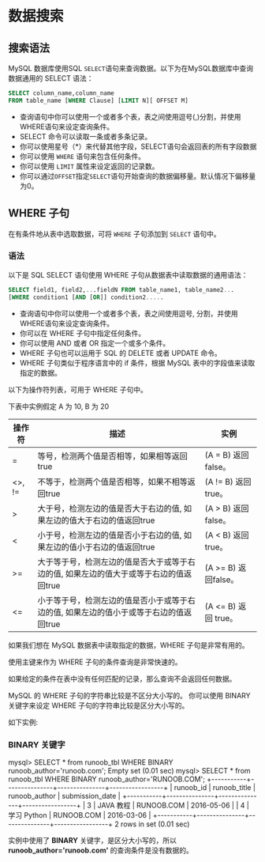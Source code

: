 # 数据搜索

## 搜索语法

MySQL 数据库使用SQL `SELECT`语句来查询数据。以下为在MySQL数据库中查询数据通用的 SELECT 语法：

```sql
SELECT column_name,column_name
FROM table_name [WHERE Clause] [LIMIT N][ OFFSET M]
```

- 查询语句中你可以使用一个或者多个表，表之间使用逗号(,)分割，并使用WHERE语句来设定查询条件。
- SELECT 命令可以读取一条或者多条记录。
- 你可以使用星号（*）来代替其他字段，SELECT语句会返回表的所有字段数据
- 你可以使用 `WHERE` 语句来包含任何条件。
- 你可以使用 `LIMIT` 属性来设定返回的记录数。
- 你可以通过`OFFSET`指定`SELECT`语句开始查询的数据偏移量。默认情况下偏移量为0。

## WHERE 子句

在有条件地从表中选取数据，可将 `WHERE` 子句添加到 `SELECT` 语句中。

### 语法

以下是 SQL SELECT 语句使用 WHERE 子句从数据表中读取数据的通用语法：

```sql
SELECT field1, field2,...fieldN FROM table_name1, table_name2... 
[WHERE condition1 [AND [OR]] condition2.....
```

- 查询语句中你可以使用一个或者多个表，表之间使用逗号, 分割，并使用WHERE语句来设定查询条件。
- 你可以在 WHERE 子句中指定任何条件。
- 你可以使用 AND 或者 OR 指定一个或多个条件。
- WHERE 子句也可以运用于 SQL 的 DELETE 或者 UPDATE 命令。
- WHERE 子句类似于程序语言中的 if 条件，根据 MySQL 表中的字段值来读取指定的数据。

以下为操作符列表，可用于 WHERE 子句中。

下表中实例假定 A 为 10, B 为 20

| 操作符    | 描述                                             | 实例                |
| ------ | ---------------------------------------------- | ----------------- |
| =      | 等号，检测两个值是否相等，如果相等返回true                        | (A = B) 返回false。  |
| <>, != | 不等于，检测两个值是否相等，如果不相等返回true                      | (A != B) 返回 true。 |
| >      | 大于号，检测左边的值是否大于右边的值, 如果左边的值大于右边的值返回true         | (A > B) 返回false。  |
| <      | 小于号，检测左边的值是否小于右边的值, 如果左边的值小于右边的值返回true         | (A < B) 返回 true。  |
| >=     | 大于等于号，检测左边的值是否大于或等于右边的值, 如果左边的值大于或等于右边的值返回true | (A >= B) 返回false。 |
| <=     | 小于等于号，检测左边的值是否小于或等于右边的值, 如果左边的值小于或等于右边的值返回true | (A <= B) 返回 true。 |

如果我们想在 MySQL 数据表中读取指定的数据，WHERE 子句是非常有用的。

使用主键来作为 WHERE 子句的条件查询是非常快速的。

如果给定的条件在表中没有任何匹配的记录，那么查询不会返回任何数据。



MySQL 的 WHERE 子句的字符串比较是不区分大小写的。 你可以使用 BINARY 关键字来设定 WHERE 子句的字符串比较是区分大小写的。

如下实例: 

### BINARY 关键字

mysql> SELECT * from runoob_tbl WHERE BINARY runoob_author='runoob.com'; Empty set (0.01 sec) mysql> SELECT * from runoob_tbl WHERE BINARY runoob_author='RUNOOB.COM';
+-----------+---------------+---------------+-----------------+
| runoob_id | runoob_title | runoob_author | submission_date |
+-----------+---------------+---------------+-----------------+
| 3 | JAVA 教程 | RUNOOB.COM | 2016-05-06 |
| 4 | 学习 Python | RUNOOB.COM | 2016-03-06 |
+-----------+---------------+---------------+-----------------+ 2 rows in set (0.01 sec)

实例中使用了 **BINARY** 关键字，是区分大小写的，所以 **runoob_author='runoob.com'** 的查询条件是没有数据的。